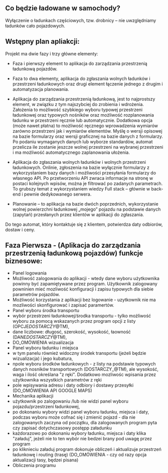 ## Co będzie ładowane w samochody?

Wyłączenie o ładunkach częściowych, tzw. drobnicy – nie uwzględniamy ładunków cało pojazdowych.

## Wstępny plan apliakcji:

Projekt ma dwie fazy i trzy główne elementy:

- Faza i pierwszy element to aplikacja do zarządzania przestrzenią ładunkową pojazdów.
- Faza to dwa elementy, aplikacja do zgłaszania wolnych ładunków i przestrzeni ładunkowych oraz drugi element łączenie jednego z drugim i automatyzacja planowania.

- Aplikacja do zarządzania przestrzenią ładunkową, jest to najprostszy element, w związku z tym najszybciej do zrobienia i wdrożenia. Założenia to możliwość szybkiego wyboru typowej przestrzeni ładunkowej oraz typowych nośników oraz możliwość rozplanowania ładunku w przestrzeni ręcznie lub automatycznie. Dodatkowa opcja (może nawet płatna) to możliwość ręcznego wprowadzenia wymiarów zarówno przestrzeni jak i wymiarów elementów. Myślę o wersji opisowej na bazie formularzy oraz wersji graficznej na bazie danych z formularzy. Po podaniu wymaganych danych lub wyborze standardów, automat przelicza ile zostanie jeszcze wolnej przestrzeni na wybranej przestrzeni i ma możliwość automatycznego zaplanowania ułożenia.
- Aplikacja do zgłaszania wolnych ładunków i wolnych przestrzeni ładunkowych. Onlinie, zgłoszenia na bazie wyłącznie formularzy z wykorzystaniem bazy danych i możliwości przesyłania formularzy do własnego API. Po przetworzeniu API zwraca informacje na stronę w postaci kolejnych wpisów, można je filtrować po zadanych parametrach. To grubszy temat z wykorzystaniem wiedzy Full stack – głównie w back-end i pewnie dedykowanego serwera.
- Planowanie – to aplikacja na bazie dwóch poprzednich, wykorzystanie wolnej powierzchni ładunkowej „mojego” pojazdu na podstawie danych (zapytań) przesłanych przez klientów w aplikacji do zgłaszania.

Do tego automat, który kontaktuje się z klientem, potwierdza daty odbiorów, dostaw i ceny.

## Faza Pierwsza - (Aplikacja do zarządzania przestrzenią ładunkową pojazdów) funkcje biznesowe:

- Panel logowania
- Możliwość zalogowania do aplikacji - wtedy dane wyboru użytkownika powinny być zapamiętywane przez program. Użytkownik zalogowany powninien mieć mozliwość konfiguracji i zapisu typowych dla siebie parametrów pojazdów.
- Możliwość korzystania z aplikacji bez logowanie - uzytkownik nie ma mozliwości skonfigurować i zapisać paramertów.
- Panel wyboru środka transportu
- wybór przestrzeni ładunkowej/środka transportu - tylko możliwość wyboru za pomocą wskazanych przez program opcji z listy (OPCJE*DOSTARCZY*@TM),
- dane liczbowe: długosć, szerokość, wysokość, łaowność (DANE*DOSTARCZY*@TM),
- DO_OMÓWIENIA wizualizacja
- Panel wyboru ładunku i miejsca
- w tym panelu również widoczny środek transportu (jeżeli będzie wizualizacja) i jego kubatura,
- npole wyboru środków ładunkowych - z listy na podstawie typowych danych nosników transportowych (DOSTARCZY\_@TM), ale wysokość, waga i ilość określana "z ręki". Dodatkowo mozliwośc wpisania przez użytkownika wszystkich parametrów z ręki
- pole wpisywania adresu i daty odbiory i dostawy przesyłki (DO_OMÓWIENIA API GOOGLE MAPS)
- Mechanika aplikacji
- użytkownik po zalogowaniu /lub nie widzi panel wyboru pojazdu/przestrzeni ładunkowej,
- po dokonaniu wybory widzi panel wyboru ładunku, miejsca i daty, podczas wyboru może cofnać się i zmienić pojazd - dla nie zalogowanych zaczyna od początku, dla zalogowanych program pyta czy zapisać dotychczasowy postępp załadunku
- każdorazowo po dokonaniu wybory ładunku, miejsca i daty klika "załaduj", jeżeli nie to ten wybór nie bedzei brany pod uwagę przez program
- po kliknieciu załaduj program dokonuje obliczeń i aktualizuje przestrzeń ładunkowę i routing (trasę) (DO_OMÓWIENIA - czy od razy opcja aktualizacji tasy, będzei pisana)
- Obliczenia programu
